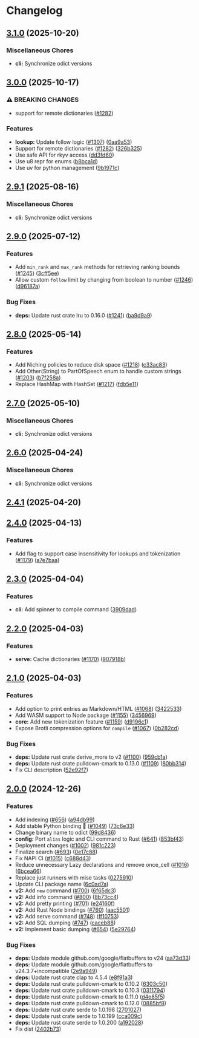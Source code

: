 # Changelog

## [3.1.0](https://github.com/TheOpenDictionary/odict/compare/cli/v3.0.0...cli/v3.1.0) (2025-10-20)


### Miscellaneous Chores

* **cli:** Synchronize odict versions

## [3.0.0](https://github.com/TheOpenDictionary/odict/compare/cli/v2.9.1...cli/v3.0.0) (2025-10-17)


### ⚠ BREAKING CHANGES

* support for remote dictionaries ([#1282](https://github.com/TheOpenDictionary/odict/issues/1282))

### Features

* **lookup:** Update follow logic ([#1307](https://github.com/TheOpenDictionary/odict/issues/1307)) ([0aa9a53](https://github.com/TheOpenDictionary/odict/commit/0aa9a532def5b1f544f75f2e7ad3540e3f90cf55))
* Support for remote dictionaries ([#1282](https://github.com/TheOpenDictionary/odict/issues/1282)) ([326b325](https://github.com/TheOpenDictionary/odict/commit/326b325efd4a1ea1327ae2e36f55fe6c13663ca1))
* Use safe API for rkyv access ([dd3fd60](https://github.com/TheOpenDictionary/odict/commit/dd3fd60d1795538108ed0cb02281ccc792eec4f1))
* Use u8 repr for enums ([b8bca1d](https://github.com/TheOpenDictionary/odict/commit/b8bca1d8bb94a6cfa552e30e91bd3d1a02ebd9e9))
* Use uv for python management ([9b1971c](https://github.com/TheOpenDictionary/odict/commit/9b1971c645310103364fb96e1efb3c01a64ba536))

## [2.9.1](https://github.com/TheOpenDictionary/odict/compare/cli/v2.9.0...cli/v2.9.1) (2025-08-16)


### Miscellaneous Chores

* **cli:** Synchronize odict versions

## [2.9.0](https://github.com/TheOpenDictionary/odict/compare/cli/v2.8.0...cli/v2.9.0) (2025-07-12)


### Features

* Add `min_rank` and `max_rank` methods for retrieving ranking bounds ([#1245](https://github.com/TheOpenDictionary/odict/issues/1245)) ([3cff5ee](https://github.com/TheOpenDictionary/odict/commit/3cff5ee302b5a2281c3ee8fdb75b1ee553760b94))
* Allow custom `follow` limit by changing from boolean to number ([#1246](https://github.com/TheOpenDictionary/odict/issues/1246)) ([d96187a](https://github.com/TheOpenDictionary/odict/commit/d96187a541220f2e934462a31af363f64786d623))


### Bug Fixes

* **deps:** Update rust crate lru to 0.16.0 ([#1241](https://github.com/TheOpenDictionary/odict/issues/1241)) ([ba9d9a9](https://github.com/TheOpenDictionary/odict/commit/ba9d9a97cef809a3445e4ba89b90024e4520bd44))

## [2.8.0](https://github.com/TheOpenDictionary/odict/compare/cli/v2.7.0...cli/v2.8.0) (2025-05-14)


### Features

* Add Niching policies to reduce disk space ([#1218](https://github.com/TheOpenDictionary/odict/issues/1218)) ([c33ac83](https://github.com/TheOpenDictionary/odict/commit/c33ac83972158813f76b5039e2aab55251dd83b8))
* Add Other(String) to PartOfSpeech enum to handle custom strings ([#1203](https://github.com/TheOpenDictionary/odict/issues/1203)) ([b7f258a](https://github.com/TheOpenDictionary/odict/commit/b7f258aa35a8bb29ccc6f369ae3316435b5f6c03))
* Replace HashMap with HashSet ([#1217](https://github.com/TheOpenDictionary/odict/issues/1217)) ([fdb5e11](https://github.com/TheOpenDictionary/odict/commit/fdb5e111ea84b179156486eacf4b78d843c12efb))

## [2.7.0](https://github.com/TheOpenDictionary/odict/compare/cli/v2.6.0...cli/v2.7.0) (2025-05-10)


### Miscellaneous Chores

* **cli:** Synchronize odict versions

## [2.6.0](https://github.com/TheOpenDictionary/odict/compare/cli/v2.4.1...cli/v2.6.0) (2025-04-24)


### Miscellaneous Chores

* **cli:** Synchronize odict versions

## [2.4.1](https://github.com/TheOpenDictionary/odict/compare/cli/v2.4.0...cli/v2.4.1) (2025-04-20)

## [2.4.0](https://github.com/TheOpenDictionary/odict/compare/cli/v2.3.0...cli/v2.4.0) (2025-04-13)


### Features

* Add flag to support case insensitivity for lookups and tokenization ([#1179](https://github.com/TheOpenDictionary/odict/issues/1179)) ([a7e7baa](https://github.com/TheOpenDictionary/odict/commit/a7e7baac0f8d02e565a2d01acdc59c9bd1bc3242))

## [2.3.0](https://github.com/TheOpenDictionary/odict/compare/cli/v2.2.0...cli/v2.3.0) (2025-04-04)


### Features

* **cli:** Add spinner to compile command ([3909dad](https://github.com/TheOpenDictionary/odict/commit/3909dad800ed9bd7cedf18437e239a9a35dc60f3))

## [2.2.0](https://github.com/TheOpenDictionary/odict/compare/cli/v2.1.0...cli/v2.2.0) (2025-04-03)


### Features

* **serve:** Cache dictionaries ([#1170](https://github.com/TheOpenDictionary/odict/issues/1170)) ([907918b](https://github.com/TheOpenDictionary/odict/commit/907918ba12b34b44399bfa185a0dd5f8c8575ad0))

## [2.1.0](https://github.com/TheOpenDictionary/odict/compare/cli/v2.0.0...cli/v2.1.0) (2025-04-03)


### Features

* Add option to print entries as Markdown/HTML ([#1068](https://github.com/TheOpenDictionary/odict/issues/1068)) ([3422533](https://github.com/TheOpenDictionary/odict/commit/3422533514264dbe80e6ff4c6ac4e3c12f289ee8))
* Add WASM support to Node package ([#1155](https://github.com/TheOpenDictionary/odict/issues/1155)) ([3456969](https://github.com/TheOpenDictionary/odict/commit/3456969422df2530693c196bafefa7cd92fb2f12))
* **core:** Add new tokenization feature ([#1159](https://github.com/TheOpenDictionary/odict/issues/1159)) ([d9196c1](https://github.com/TheOpenDictionary/odict/commit/d9196c1aae4c275d3c326d5803f7baf65f7b5a89))
* Expose Brotli compression options for `compile` ([#1067](https://github.com/TheOpenDictionary/odict/issues/1067)) ([0b282cd](https://github.com/TheOpenDictionary/odict/commit/0b282cde171ee3e6b1252c59fa9fc8f050e7c4b4))


### Bug Fixes

* **deps:** Update rust crate derive_more to v2 ([#1100](https://github.com/TheOpenDictionary/odict/issues/1100)) ([959cb1a](https://github.com/TheOpenDictionary/odict/commit/959cb1af01db57e7fef781fccdd16261046a710d))
* **deps:** Update rust crate pulldown-cmark to 0.13.0 ([#1109](https://github.com/TheOpenDictionary/odict/issues/1109)) ([80bb314](https://github.com/TheOpenDictionary/odict/commit/80bb314e1fdedb11d2fe59b1ccf446628c5a1dd9))
* Fix CLI description ([52e92f7](https://github.com/TheOpenDictionary/odict/commit/52e92f7a45e620ef586217f48b1f6d93ee9104d8))

## [2.0.0](https://github.com/TheOpenDictionary/odict/compare/cli-v2.0.0...cli/v2.0.0) (2024-12-26)


### Features

* Add indexing ([#656](https://github.com/TheOpenDictionary/odict/issues/656)) ([a94db99](https://github.com/TheOpenDictionary/odict/commit/a94db9953c34df96bedff5c3ebde989a64d27ace))
* Add stable Python binding 🎉 ([#1049](https://github.com/TheOpenDictionary/odict/issues/1049)) ([73c6e33](https://github.com/TheOpenDictionary/odict/commit/73c6e339b8614c6eb048de4ee7586dd5aa98803e))
* Change binary name to odict ([99d8436](https://github.com/TheOpenDictionary/odict/commit/99d8436539c4962f4559848b18371d77c3b381b1))
* **config:** Port `alias` logic and CLI command to Rust ([#641](https://github.com/TheOpenDictionary/odict/issues/641)) ([853bf43](https://github.com/TheOpenDictionary/odict/commit/853bf435ecf6808a8f7d0daa724802de9dac43f1))
* Deployment changes ([#1002](https://github.com/TheOpenDictionary/odict/issues/1002)) ([981c223](https://github.com/TheOpenDictionary/odict/commit/981c2232fe8908cb9a0afd95f6c04e32a4c698ed))
* Finalize search ([#693](https://github.com/TheOpenDictionary/odict/issues/693)) ([0e17c88](https://github.com/TheOpenDictionary/odict/commit/0e17c88142befd6c221a0008f30688a05151b865))
* Fix NAPI CI ([#1015](https://github.com/TheOpenDictionary/odict/issues/1015)) ([c688d43](https://github.com/TheOpenDictionary/odict/commit/c688d43ecb1059182ab53b2ab9042148f9dbf981))
* Reduce unnecessary Lazy declarations and remove once_cell ([#1016](https://github.com/TheOpenDictionary/odict/issues/1016)) ([6bcea66](https://github.com/TheOpenDictionary/odict/commit/6bcea668331fd191e967a1a1dabbd4dc9eeeb885))
* Replace just runners with mise tasks ([0275910](https://github.com/TheOpenDictionary/odict/commit/0275910feff1f100a464d5d95a92ebfef95d4e6f))
* Update CLI package name ([6c0ad7a](https://github.com/TheOpenDictionary/odict/commit/6c0ad7a1948ad523fea36b88fc6423dce4a4975f))
* **v2:** Add `new` command ([#700](https://github.com/TheOpenDictionary/odict/issues/700)) ([6f65dc3](https://github.com/TheOpenDictionary/odict/commit/6f65dc371ae4b51600673b853353406ecaf92cb3))
* **v2:** Add info command ([#800](https://github.com/TheOpenDictionary/odict/issues/800)) ([8b73cc4](https://github.com/TheOpenDictionary/odict/commit/8b73cc4e687708abc90848740b827986391a2175))
* **v2:** Add pretty printing ([#701](https://github.com/TheOpenDictionary/odict/issues/701)) ([e24160f](https://github.com/TheOpenDictionary/odict/commit/e24160f4023b1be97b0d8cb98e03b82cecdedd8e))
* **v2:** Add Rust Node bindings ([#760](https://github.com/TheOpenDictionary/odict/issues/760)) ([aac5501](https://github.com/TheOpenDictionary/odict/commit/aac550181f6d144649ce9ad0ff823967b29668bf))
* **v2:** Add serve command ([#748](https://github.com/TheOpenDictionary/odict/issues/748)) ([ff10753](https://github.com/TheOpenDictionary/odict/commit/ff107533fcb25094230770b8c51697348caa6fc2))
* **v2:** Add SQL dumping ([#747](https://github.com/TheOpenDictionary/odict/issues/747)) ([caceb88](https://github.com/TheOpenDictionary/odict/commit/caceb883e527358a0f0e74221130af572c0f561a))
* **v2:** Implement basic dumping ([#654](https://github.com/TheOpenDictionary/odict/issues/654)) ([5e29764](https://github.com/TheOpenDictionary/odict/commit/5e29764048767752c56178df5e1ac1e9160894d0))


### Bug Fixes

* **deps:** Update module github.com/google/flatbuffers to v24 ([aa73d33](https://github.com/TheOpenDictionary/odict/commit/aa73d33d6685f6b15d4223943967c748d1bae8bd))
* **deps:** Update module github.com/google/flatbuffers to v24.3.7+incompatible ([2e9a949](https://github.com/TheOpenDictionary/odict/commit/2e9a949bc475bd11e294717b7e81ed4c48023138))
* **deps:** Update rust crate clap to 4.5.4 ([e8f91a3](https://github.com/TheOpenDictionary/odict/commit/e8f91a3bc00743e73e8ca1efbf21640c42935d61))
* **deps:** Update rust crate pulldown-cmark to 0.10.2 ([6303c50](https://github.com/TheOpenDictionary/odict/commit/6303c50f9fb4b1de0e0c7717bfe49fdb255de0af))
* **deps:** Update rust crate pulldown-cmark to 0.10.3 ([0311794](https://github.com/TheOpenDictionary/odict/commit/031179459880fc9a4a1e9ce146205ffb9b744ada))
* **deps:** Update rust crate pulldown-cmark to 0.11.0 ([d4e85f5](https://github.com/TheOpenDictionary/odict/commit/d4e85f54b2c973721ff99fb5c091489223927b35))
* **deps:** Update rust crate pulldown-cmark to 0.12.0 ([0885bf8](https://github.com/TheOpenDictionary/odict/commit/0885bf87c345103af6cb6138d220cba661b0f9ff))
* **deps:** Update rust crate serde to 1.0.198 ([2701027](https://github.com/TheOpenDictionary/odict/commit/2701027fe3ce7c7847f3e92a59b0b6092e73d941))
* **deps:** Update rust crate serde to 1.0.199 ([cca009c](https://github.com/TheOpenDictionary/odict/commit/cca009cf62b3a8a92f48c5172d222a4b3844a93a))
* **deps:** Update rust crate serde to 1.0.200 ([a192028](https://github.com/TheOpenDictionary/odict/commit/a19202869063703dc23e36ca9adbab5f04063d4e))
* Fix dist ([2402b73](https://github.com/TheOpenDictionary/odict/commit/2402b73b43c1f8f202a8317253c115e84faa5953))
